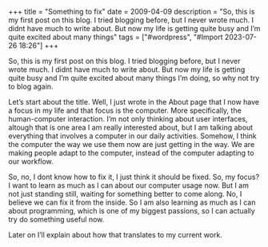 +++
title = "Something to fix"
date = 2009-04-09
description = "So, this is my first post on this blog. I tried blogging before, but I never wrote much. I didnt have much to write about. But now my life is getting quite busy and I’m quite excited about many things"
tags = ["#wordpress", "#Import 2023-07-26 18:26"]
+++

<p>So, this is my first post on this blog. I tried blogging before, but I never wrote much. I didnt have much to write about. But now my life is getting quite busy and I&#8217;m quite excited about many things I&#8217;m doing, so why not try to blog again.</p>
<p>Let&#8217;s start about the title. Well, I just wrote in the About page that I now have a focus in my life and that focus is the computer. More specifically, the human-computer interaction. I&#8217;m not only thinking about user interfaces, altough that is one area I am really interested about, but I am talking about everything that involves a computer in our daily activities. Somehow, I think the computer the way we use them now are just getting in the way. We are making people adapt to the computer, instead of the computer adapting to our workflow.</p>
<p>So, no, I dont know how to fix it, I just think it should be fixed. So, my focus? I want to learn as much as I can about our computer usage now. But I am not just standing still, waiting for something better to come along. No, I believe we can fix it from the inside. So I am also learning as much as I can about programming, which is one of my biggest passions, so I can actually try do something useful now.</p>
<p>Later on I&#8217;ll explain about how that translates to my current work.</p>
